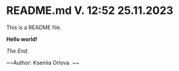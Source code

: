 # README.md V. 12:52 25.11.2023

This is a README file.

**Hello world!**

*The End.*

~~Author: Kseniia Orlova. ~~